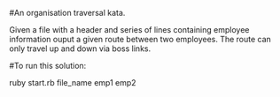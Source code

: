 #An organisation traversal kata.

Given a file with a header and series of lines containing employee information ouput a given route between two employees.
The route can only travel up and down via boss links.

#To run this solution:

ruby start.rb file_name emp1 emp2
